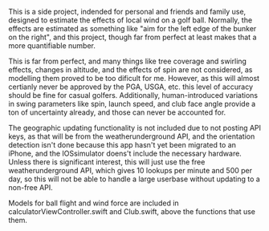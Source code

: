 This is a side project, indended for personal and friends and family use, designed to estimate the effects of local wind on a golf ball. Normally, the effects are estimated as something like "aim for the left edge of the bunker on the right", and this project, though far from perfect at least makes that a more quantifiable number.

This is far from perfect, and many things like tree coverage and swirling effects, changes in altitude, and the effects of spin are not considered, as modelling them proved to be too dificult for me. However, as this will almost certianly never be approved by the PGA, USGA, etc. this level of accuracy should be fine for casual golfers. Additionally, human-introduced variations in swing parameters like spin, launch speed, and club face angle provide a ton of uncertainty already, and those can never be accounted for.

The geographic updating functionality is not included due to not posting API keys, as that will be from the weatherunderground API, and the orientation detection isn't done because this app hasn't yet been migrated to an iPhone, and the IOSsimulator doens't include the necessary hardware. Unless there is significant interest, this will just use the free weatherunderground API, which gives 10 lookups per minute and 500 per day, so this will not be able to handle a large userbase without updating to a non-free API.

Models for ball flight and wind force are included in calculatorViewController.swift and Club.swift, above the functions that use them.